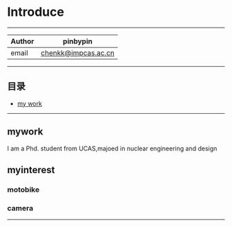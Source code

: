 # Introduce
___
|Author|pinbypin
|---|---
|email|chenkk@impcas.ac.cn
___
## 目录
* [my work](#mywork)
___
## mywork  
  I am a Phd. student from UCAS,majoed in nuclear engineering and design
## myinterest  
### motobike  
### camera  



--------------------------------
[qzone]:https://user.qzone.qq.com/2430836981/infocenter "我的QQ空间"

